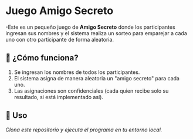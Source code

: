 <h1>Juego Amigo Secreto</h1>

-Este es un pequeño juego de **Amigo Secreto** donde los participantes ingresan sus nombres y el sistema realiza un sorteo para emparejar a cada uno con otro participante de forma aleatoria.

## 🧩 ¿Cómo funciona?

1. Se ingresan los nombres de todos los participantes.
2. El sistema asigna de manera aleatoria un "amigo secreto" para cada uno.
3. Las asignaciones son confidenciales (cada quien recibe solo su resultado, si está implementado así).

## 🚀 Uso

*Clona este repositorio y ejecuta el programa en tu entorno local.*
